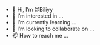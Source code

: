 - 👋 Hi, I’m @Biliyy
- 👀 I’m interested in ...
- 🌱 I’m currently learning ...
- 💞️ I’m looking to collaborate on ...
- 📫 How to reach me ...

<!---
Biliyy/Biliyy is a ✨ special ✨ repository because its `README.md` (this file) appears on your GitHub profile.
You can click the Preview link to take a look at your changes.
--->
